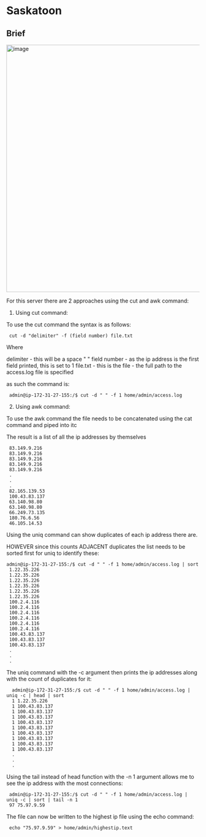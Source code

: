 # Saskatoon

## Brief

<img width="1742" height="645" alt="image" src="https://github.com/user-attachments/assets/bb7f51c7-0bd1-4501-bafb-22b3c0e2abf1" />

For this server there are 2 approaches using the cut and awk command:

1) Using cut command:

To use the cut command the syntax is as follows:

     cut -d "delimiter" -f (field number) file.txt

Where

delimiter - this will be a space " "
field number - as the ip address is the first field printed, this is set to 1
file.txt - this is the file - the full path to the access.log file is specified

as such the command is:

     admin@ip-172-31-27-155:/$ cut -d " " -f 1 home/admin/access.log

2) Using awk command:

To use the awk command the file needs to be concatenated using the cat command and piped into itc

The result is a list of all the ip addresses by themselves

     83.149.9.216
     83.149.9.216
     83.149.9.216
     83.149.9.216
     83.149.9.216
     .
     .
     .
     82.165.139.53
     100.43.83.137
     63.140.98.80
     63.140.98.80
     66.249.73.135
     180.76.6.56
     46.105.14.53

Using the uniq command can show duplicates of each ip address there are.

HOWEVER since this counts ADJACENT duplicates the list needs to be sorted first for uniq to identify these:

    admin@ip-172-31-27-155:/$ cut -d " " -f 1 home/admin/access.log | sort
     1.22.35.226
     1.22.35.226
     1.22.35.226
     1.22.35.226
     1.22.35.226
     1.22.35.226
     100.2.4.116
     100.2.4.116
     100.2.4.116
     100.2.4.116
     100.2.4.116
     100.2.4.116
     100.43.83.137
     100.43.83.137
     100.43.83.137
     .
     .
     .

The uniq command with the -c argument then prints the ip addresses along with the count of duplicates for it:

      admin@ip-172-31-27-155:/$ cut -d " " -f 1 home/admin/access.log | uniq -c | head | sort
      1 1.22.35.226
      1 100.43.83.137
      1 100.43.83.137
      1 100.43.83.137
      1 100.43.83.137
      1 100.43.83.137
      1 100.43.83.137
      1 100.43.83.137
      1 100.43.83.137
      1 100.43.83.137
      .
      .
      .

Using the tail instead of head function with the -n 1 argument allows me to see the ip address with the most connections:

     admin@ip-172-31-27-155:/$ cut -d " " -f 1 home/admin/access.log | uniq -c | sort | tail -n 1
     97 75.97.9.59

The file can now be written to the highest ip file using the echo command:

     echo "75.97.9.59" > home/admin/highestip.text

     
